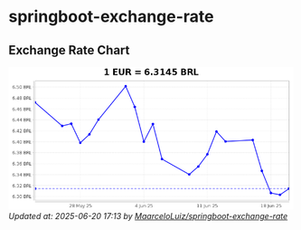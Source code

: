 # springboot-exchange-rate

<!-- EXCHANGE-RATE-START -->
## Exchange Rate Chart

![Exchange Rate Chart](charts/chart.png)*Updated at: 2025-06-20 17:13 by [MaarceloLuiz/springboot-exchange-rate](https://github.com/MaarceloLuiz/springboot-exchange-rate)*


<!-- EXCHANGE-RATE-END -->